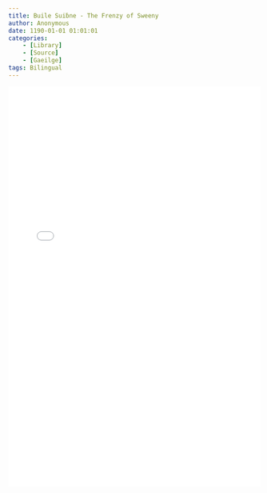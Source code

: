```yaml
---
title: Buile Suiḃne - The Frenzy of Sweeny
author: Anonymous
date: 1190-01-01 01:01:01
categories:
	- [Library]
	- [Source]
	- [Gaeilge]
tags: Bilingual
---
```


<div>
  <iframe src="/PDFjs/web/viewer.html?file=../../1190/01/01/Buile-Suibne/The Adventures of Buile Suibhne.pdf" width="100%" height="800px" frameborder="0"></iframe>
</div>